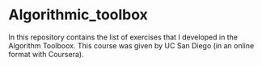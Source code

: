 # Algorithmic_toolbox

In this repository contains the list of exercises that I developed in the Algorithm Toolboox. This course was given by UC San Diego (in an online format with Coursera).


